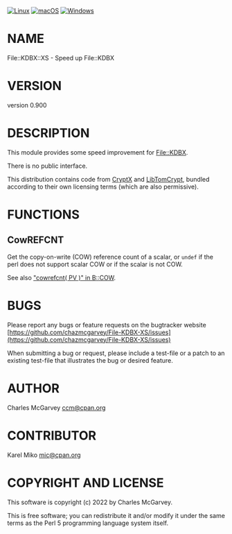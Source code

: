 [![Linux](https://github.com/chazmcgarvey/File-KDBX-XS/actions/workflows/linux.yml/badge.svg)](https://github.com/chazmcgarvey/File-KDBX-XS/actions/workflows/linux.yml)
[![macOS](https://github.com/chazmcgarvey/File-KDBX-XS/actions/workflows/macos.yml/badge.svg)](https://github.com/chazmcgarvey/File-KDBX-XS/actions/workflows/macos.yml)
[![Windows](https://github.com/chazmcgarvey/File-KDBX-XS/actions/workflows/windows.yml/badge.svg)](https://github.com/chazmcgarvey/File-KDBX-XS/actions/workflows/windows.yml)

# NAME

File::KDBX::XS - Speed up File::KDBX

# VERSION

version 0.900

# DESCRIPTION

This module provides some speed improvement for [File::KDBX](https://metacpan.org/pod/File%3A%3AKDBX).

There is no public interface.

This distribution contains code from [CryptX](https://metacpan.org/pod/CryptX) and [LibTomCrypt](https://www.libtom.net/LibTomCrypt/),
bundled according to their own licensing terms (which are also permissive).

# FUNCTIONS

## CowREFCNT

Get the copy-on-write (COW) reference count of a scalar, or `undef` if the perl does not support scalar COW
or if the scalar is not COW.

See also ["cowrefcnt( PV )" in B::COW](https://metacpan.org/pod/B%3A%3ACOW#cowrefcnt-PV).

# BUGS

Please report any bugs or feature requests on the bugtracker website
[https://github.com/chazmcgarvey/File-KDBX-XS/issues](https://github.com/chazmcgarvey/File-KDBX-XS/issues)

When submitting a bug or request, please include a test-file or a
patch to an existing test-file that illustrates the bug or desired
feature.

# AUTHOR

Charles McGarvey <ccm@cpan.org>

# CONTRIBUTOR

Karel Miko <mic@cpan.org>

# COPYRIGHT AND LICENSE

This software is copyright (c) 2022 by Charles McGarvey.

This is free software; you can redistribute it and/or modify it under
the same terms as the Perl 5 programming language system itself.
